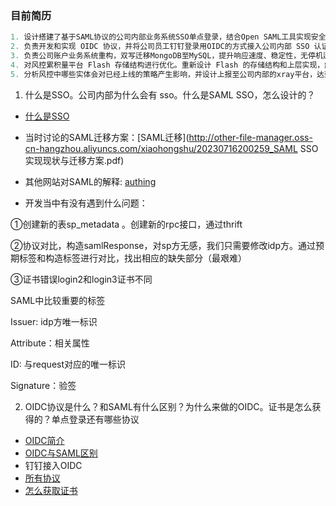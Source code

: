 ### 目前简历

```java
1. 设计搭建了基于SAML协议的公司内部业务系统SSO单点登录，结合Open SAML工具实现安全的登录和注销，提升系统安全和用户体验。
2. 负责开发和实现 OIDC 协议，并将公司员工钉钉登录用OIDC的方式接入公司内部 SSO 认证系统，提高了系统安全性和用户体验。
3. 负责公司账户业务系统重构，双写迁移MongoDB至MySQL，提升响应速度、稳定性，无停机迁移。
4. 对风控累积量平台 Flash 存储结构进行优化。重新设计 Flash 的存储结构和上层实现，解决原来老系统读放大的问题，使缓存 redkv 流量下降 80% 。
5. 分析风控中哪些实体会对已经上线的策略产生影响，并设计上报至公司内部的xray平台，达到在风控中因修改出现问题时能够快速定位操作人、操作类型等。
```



1. 什么是SSO。公司内部为什么会有 sso。什么是SAML SSO，怎么设计的？

- [什么是SSO](https://javaguide.cn/system-design/security/sso-intro.html)
- 当时讨论的SAML迁移方案：[SAML迁移](http://other-file-manager.oss-cn-hangzhou.aliyuncs.com/xiaohongshu/20230716200259_SAML SSO实现现状与迁移方案.pdf)

- 其他网站对SAML的解释: [authing](https://docs.authing.cn/v2/concepts/saml/saml-overview.html)

- 开发当中有没有遇到什么问题：

①创建新的表sp_metadata 。创建新的rpc接口，通过thrift

②协议对比，构造samlResponse，对sp方无感，我们只需要修改idp方。通过预期标签和构造标签进行对比，找出相应的缺失部分（最艰难）

③证书错误login2和login3证书不同

SAML中比较重要的标签   

Issuer: idp方唯一标识

Attribute：相关属性

ID: 与request对应的唯一标识

Signature：验签



2. OIDC协议是什么？和SAML有什么区别？为什么来做的OIDC。证书是怎么获得的？单点登录还有哪些协议

- [OIDC简介](https://www.cnblogs.com/CKExp/p/16084545.html)
- [OIDC与SAML区别](https://blog.51cto.com/u_13466321/5283267)
- 钉钉接入OIDC
- [所有协议](https://authing.co/blog/445)
- [怎么获取证书](https://blog.csdn.net/bluishglc/article/details/123617558)



